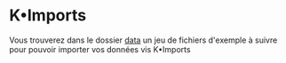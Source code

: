 # K•Imports

Vous trouverez dans le dossier [data](data/) un jeu de fichiers d'exemple à suivre pour pouvoir importer vos données vis K•Imports